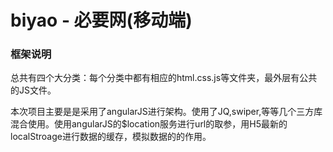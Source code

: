 # biyao - 必要网(移动端)


### 框架说明

总共有四个大分类：每个分类中都有相应的html.css.js等文件夹，最外层有公共的JS文件。

本次项目主要是是采用了angularJS进行架构。使用了JQ,swiper,等等几个三方库混合使用。使用angularJS的$location服务进行url的取参，用H5最新的localStroage进行数据的缓存，模拟数据的的作用。

